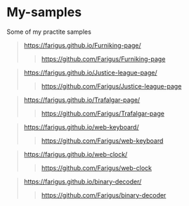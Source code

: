 # My-samples
Some of my practite samples


> https://farigus.github.io/Furniking-page/
>> https://github.com/Farigus/Furniking-page

> https://farigus.github.io/Justice-league-page/
>> https://github.com/Farigus/Justice-league-page

> https://farigus.github.io/Trafalgar-page/
>> https://github.com/Farigus/Trafalgar-page

> https://farigus.github.io/web-keyboard/
>> https://github.com/Farigus/web-keyboard

> https://farigus.github.io/web-clock/
>> https://github.com/Farigus/web-clock

> https://farigus.github.io/binary-decoder/
>> https://github.com/Farigus/binary-decoder

